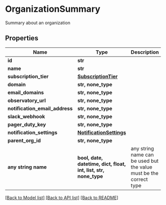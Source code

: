 # OrganizationSummary

Summary about an organization

## Properties
Name | Type | Description | Notes
------------ | ------------- | ------------- | -------------
**id** | **str** |  | 
**name** | **str** |  | [optional] 
**subscription_tier** | [**SubscriptionTier**](SubscriptionTier.md) |  | [optional] 
**domain** | **str, none_type** |  | [optional] 
**email_domains** | **str, none_type** |  | [optional] 
**observatory_url** | **str, none_type** |  | [optional] 
**notification_email_address** | **str, none_type** |  | [optional] 
**slack_webhook** | **str, none_type** |  | [optional] 
**pager_duty_key** | **str, none_type** |  | [optional] 
**notification_settings** | [**NotificationSettings**](NotificationSettings.md) |  | [optional] 
**parent_org_id** | **str, none_type** |  | [optional] 
**any string name** | **bool, date, datetime, dict, float, int, list, str, none_type** | any string name can be used but the value must be the correct type | [optional]

[[Back to Model list]](../README.md#documentation-for-models) [[Back to API list]](../README.md#documentation-for-api-endpoints) [[Back to README]](../README.md)


